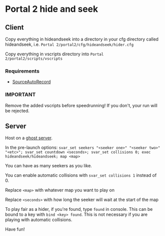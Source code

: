 # Portal 2 hide and seek

## Client

Copy everything in hideandseek into a directory in your cfg directory called hideandseek, i.e. `Portal 2/portal2/cfg/hideandseek/hider.cfg`

Copy everything in vscripts directory into `Portal 2/portal2/scripts/vscripts`

### Requirements

- [SourceAutoRecord](https://github.com/p2sr/sourceautorecord)

### IMPORTANT

Remove the added vscripts before speedrunning! If you don't, your run will be rejected.

## Server

Host on a [ghost server](https://ghost.portal2.sr).

In the pre-launch options:
`svar_set seekers "<seeker one>" "<seeker two>" "<etc>"; svar_set countdown <seconds>; svar_set collisions 0; exec hideandseek/hideandseek; map <map>`

You can have as many seekers as you like.

You can enable automatic collisions with `svar_set collisions 1` instead of 0.

Replace `<map>` with whatever map you want to play on

Replace `<seconds>` with how long the seeker will wait at the start of the map

To play fair as a hider, if you're found, type `found` in console. This can be bound to a key with `bind <key> found`. This is not necessary if you are playing with automatic collisions.

Have fun!
